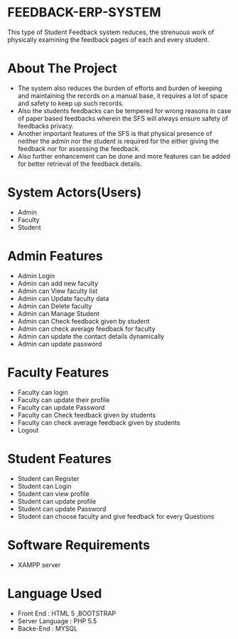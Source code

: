 # FEEDBACK-ERP-SYSTEM
This type of Student Feedback system reduces, the strenuous work of physically examining the feedback pages of each and every student.

# About The Project
* The system also reduces the burden of efforts and burden of keeping and maintaining the records on a manual base, it requires a lot of space and safety to keep up such records.
* Also the students feedbacks can be tempered for wrong reasons in case of paper based feedbacks wherein the SFS will always ensure safety of feedbacks privacy.
* Another important features of the SFS is that physical presence of neither the admin nor the student is required for the either giving the feedback nor for assessing the feedback.
* Also further enhancement can be done and more features can be added for better retrieval of the feedback details.

# System Actors(Users) <br>
* Admin <br>
* Faculty <br>
* Student <br>

# Admin Features
* Admin Login
* Admin can add new faculty
* Admin can View faculty list
* Admin can Update faculty data
* Admin can Delete faculty
* Admin can Manage Student
* Admin can Check feedback given by student
* Admin can check average feedback for faculty
* Admin can update the contact details dynamically
* Admin can update password

# Faculty Features
* Faculty can login
* Faculty can update their profile
* Faculty can update Password
* Faculty can Check feedback given by students
* Faculty can check average feedback given by students
* Logout

# Student Features
* Student can Register
* Student can Login
* Student can view profile
* Student can update profile
* Student can update Password
* Student can choose faculty and give feedback for every Questions

# Software Requirements
* XAMPP server
  
# Language Used
* Front End : HTML 5 ,BOOTSTRAP
* Server Language : PHP 5.5
* Backe-End : MYSQL
